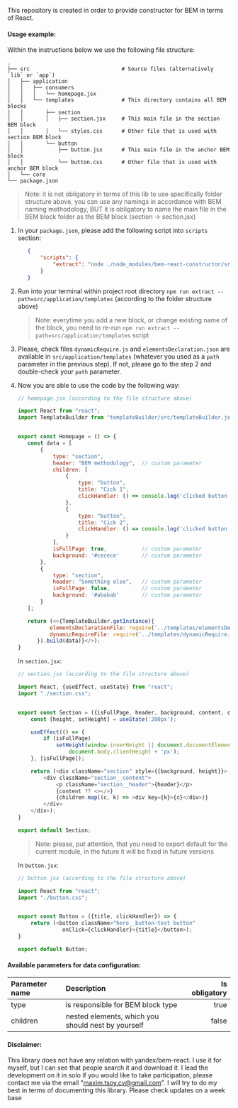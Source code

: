 This repository is created in order to provide constructor for BEM in terms of React.
#### Usage example:
Within the instructions below we use the following file structure:
    
    .
    ├── src                             # Source files (alternatively `lib` or `app`)
    │   ├── application
    │   │   ├── consumers
    │   │   │   └── homepage.jsx
    │   │   └── templates               # This directory contains all BEM blocks
    │   │       ├── section
    │   │       │   ├── section.jsx     # This main file in the section BEM block
    │   │       │   └── styles.css      # Other file that is used with section BEM block
    │   │       └── button              
    │   │           ├── button.jsx      # This main file in the anchor BEM block
    │   │           └── button.css      # Other file that is used with anchor BEM block
    │   └── core
    └── package.json


> Note: it is not obligatory in terms of this lib to use specifically 
> folder structure above, you can use any namings in accordance with
> BEM naming methodology, BUT it is obligatory to name the main file 
> in the BEM block folder as the BEM block (section -> section.jsx)

1. In your <code>package.json</code>, please add the following script into <code>scripts</code> section:
    ```json
       {
           "scripts": {
               "extract": "node ./node_modules/bem-react-constructor/src/extractScript.js"
           }
       }
    ```
2. Run into your terminal within project root directory `npm run extract --path=src/application/templates`
 (according to the folder structure above)
    > Note: everytime you add a new block, or change existing name of the block, 
    you need to re-run `npm run extract --path=src/application/templates` script

3. Please, check files `dynamicRequire.js` and 
`elementsDeclaration.json` are available in `src/application/templates` (whatever 
you used as a `path` parameter in the previous step). If not, please go to the step 2 and double-check your 
`path` parameter.

4. Now you are able to use the code by the following way:
    
    ```js
    // homepage.jsx (according to the file structure above)
    
    import React from "react";
    import TemplateBuilder from "templateBuilder/src/templateBuilder.js";
    
    
    export const Homepage = () => {
       const data = [
           {
               type: "section",
               header: "BEM methodology",  // custom parameter
               children: [
                   {
                       type: "button",
                       title: "Cick 1",
                       clickHandler: () => console.log('clicked button 1')
                   },
                   {
                       type: "button",
                       title: "Cick 2",
                       clickHandler: () => console.log('clicked button 2')
                   }
               ],
               isFullPage: true,           // custom parameter
               background: '#cecece'       // custom parameter
           },
           {
               type: "section",
               header: "Something else",   // custom parameter
               isFullPage: false,          // custom parameter
               background: '#ababab'       // custom parameter
           }
       ];
    
       return (<>{TemplateBuilder.getInstance({
              elementsDeclarationFile: require('../templates/elementsDeclaration.json'),
              dynamicRequireFile: require('../templates/dynamicRequire.js')
          }).build(data)}</>);
    }
    ```
    In `section.jsx`:
    ```js
    // section.jsx (according to the file structure above)
   
    import React, {useEffect, useState} from "react";
    import "./section.css";
    
    
    export const Section = ({isFullPage, header, background, content, children}) => {
        const [height, setHeight] = useState('200px');
    
        useEffect(() => {
            if (isFullPage)
                setHeight(window.innerHeight || document.documentElement.clientHeight ||
                    document.body.clientHeight + 'px');
        }, [isFullPage]);
    
        return (<div className="section" style={{background, height}}>
            <div className="section__content">
                <p className="section__header">{header}</p>
                {content ?? <></>}
                {children.map((c, k) => <div key={k}>{c}</div>)}
            </div>
        </div>);
    }
    
    export default Section;
    ```
    >Note: please, put attention, that you need to export default for the current module, in the future it will be fixed in future versions

    In `button.jsx`:
    ```js
    // button.jsx (according to the file structure above)
   
    import React from "react";   
    import "./button.css";
    
    
    export const Button = ({title, clickHandler}) => {
        return (<button className="hero__button-test button" 
                  onClick={clickHandler}>{title}</button>);
    }
    
    export default Button;
    ```
   
#### Available parameters for data configuration:
| Parameter name  | Description | Is obligatory |
| :--- | :---------- | ---------: |
| type  | is responsible for BEM block type |true|
| children | nested elements, which you should nest by yourself | false |

#### Disclaimer:
This library does not have any relation with yandex/bem-react. I use it for myself, 
but I can see that people search it and download it. I lead the development on it in solo
if you would like to take participation, please contact me via the email "maxim.tsoy.cv@gmail.com".
I will try to do my best in terms of documenting this library. Please check updates on a week base 
